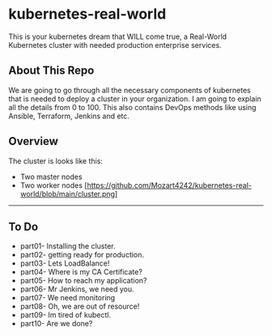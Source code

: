 # kubernetes-real-world
This is your kubernetes dream that WILL come true, a Real-World Kubernetes cluster with needed production enterprise services.

## About This Repo
We are going to go through all the necessary components of kubernetes that is needed to deploy a cluster in your organization.
I am going to explain all the details from 0 to 100.
This also contains DevOps methods like using Ansible, Terraform, Jenkins and etc.


## Overview
The cluster is looks like this:
- Two master nodes
- Two worker nodes
[https://github.com/Mozart4242/kubernetes-real-world/blob/main/cluster.png]
--------
## To Do
- part01- Installing the cluster.
- part02- getting ready for production.
- part03- Lets LoadBalance!
- part04- Where is my CA Certificate?
- part05- How to reach my application?
- part06- Mr Jenkins, we need you.
- part07- We need monitoring
- part08- Oh, we are out of resource!
- part09- Im tired of kubectl.
- part10- Are we done?
